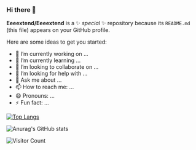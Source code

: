 ### Hi there 👋


**Eeeextend/Eeeextend** is a ✨ _special_ ✨ repository because its `README.md` (this file) appears on your GitHub profile.

Here are some ideas to get you started:

- 🔭 I’m currently working on ...
- 🌱 I’m currently learning ...
- 👯 I’m looking to collaborate on ...
- 🤔 I’m looking for help with ...
- 💬 Ask me about ...
- 📫 How to reach me: ...
- 😄 Pronouns: ...
- ⚡ Fun fact: ...


[![Top Langs](https://github-readme-stats.vercel.app/api/top-langs/?username=Eeeextend&langs_count=8)](https://github.com/Eeeextend/github-readme-stats)


![Anurag's GitHub stats](https://github-readme-stats.vercel.app/api?username=Eeeextend&hide=issues&show_icons=true)


![Visitor Count](https://profile-counter.glitch.me/Eeeextend/count.svg)
